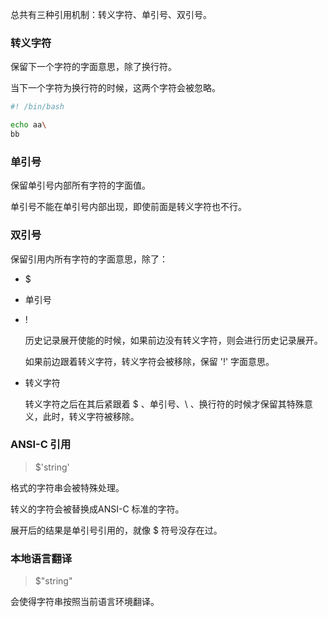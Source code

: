 总共有三种引用机制：转义字符、单引号、双引号。



### 转义字符

保留下一个字符的字面意思，除了换行符。

当下一个字符为换行符的时候，这两个字符会被忽略。

```bash
#! /bin/bash

echo aa\
bb
```



### 单引号

保留单引号内部所有字符的字面值。

单引号不能在单引号内部出现，即使前面是转义字符也不行。



### 双引号

保留引用内所有字符的字面意思，除了：

* $

* 单引号

* !

  历史记录展开使能的时候，如果前边没有转义字符，则会进行历史记录展开。

  如果前边跟着转义字符，转义字符会被移除，保留 '!' 字面意思。

* 转义字符

  转义字符之后在其后紧跟着 $ 、单引号、\ 、换行符的时候才保留其特殊意义，此时，转义字符被移除。



### ANSI-C 引用

> $'string'

格式的字符串会被特殊处理。

转义的字符会被替换成ANSI-C 标准的字符。

展开后的结果是单引号引用的，就像 $ 符号没存在过。



### 本地语言翻译

> $"string"

会使得字符串按照当前语言环境翻译。